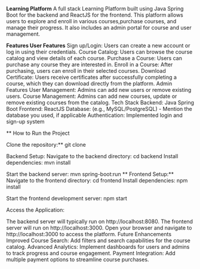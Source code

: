 **Learning Platform**
A full stack Learning Platform built using Java Spring Boot for the backend and ReactJS for the frontend. This platform allows users to explore and 
enroll in various courses,purchase courses, and manage their progress. It also includes an admin portal for course and user management.

**Features
User Features**
Sign up/Login: Users can create a new account or log in using their credentials.
Course Catalog: Users can browse the course catalog and view details of each course.
Purchase a Course: Users can purchase any course they are interested in.
Enroll in a Course: After purchasing, users can enroll in their selected courses.
Download Certificate: Users receive certificates after successfully completing a course, which they can download directly from the platform.
Admin Features
User Management: Admins can add new users or remove existing users.
Course Management: Admins can add new courses, update or remove existing courses from the catalog.
Tech Stack
Backend: Java Spring Boot
Frontend: ReactJS
Database: (e.g., MySQL/PostgreSQL) - Mention the database you used, if applicable
Authentication: Implemented login and sign-up system

**
How to Run the Project

Clone the repository:**
git clone <repository-url>

Backend Setup:
Navigate to the backend directory:
cd backend
Install dependencies:
mvn install

Start the backend server:
mvn spring-boot:run
**
Frontend Setup:**
Navigate to the frontend directory:
cd frontend
Install dependencies:
npm install

Start the frontend development server:
npm start

Access the Application:

The backend server will typically run on http://localhost:8080.
The frontend server will run on http://localhost:3000.
Open your browser and navigate to http://localhost:3000 to access the platform.
Future Enhancements
Improved Course Search: Add filters and search capabilities for the course catalog.
Advanced Analytics: Implement dashboards for users and admins to track progress and course engagement.
Payment Integration: Add multiple payment options to streamline course purchases.
